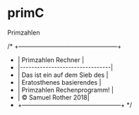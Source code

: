 # primC
Primzahlen

/* +––––––––––––––––––––––––––––––––+
 * |       Primzahlen Rechner       |
 * |--------------------------------|
 * | Das ist ein auf dem Sieb des   |
 * | Eratosthenes basierendes       |
 * | Primzahlen Rechenprogramm!     |
 * |            © Samuel Rother 2018|
 * +––––––––––––––––––––––––––––––––+
 */
